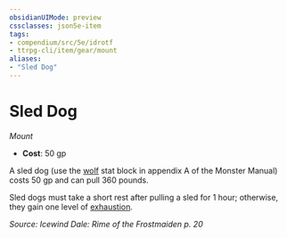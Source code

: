 ```yaml
---
obsidianUIMode: preview
cssclasses: json5e-item
tags:
- compendium/src/5e/idrotf
- ttrpg-cli/item/gear/mount
aliases: 
- "Sled Dog"
---
```

# Sled Dog
*Mount*  

- **Cost**: 50 gp

A sled dog (use the [wolf](/3-Mechanics/CLI/bestiary/beast/wolf.md) stat block in appendix A of the Monster Manual) costs 50 gp and can pull 360 pounds.

Sled dogs must take a short rest after pulling a sled for 1 hour; otherwise, they gain one level of [exhaustion](/3-Mechanics/CLI/rules/conditions.md#exhaustion).

*Source: Icewind Dale: Rime of the Frostmaiden p. 20*